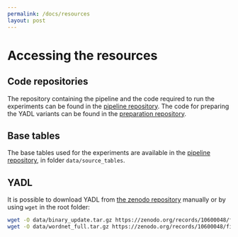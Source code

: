 ```yaml
---
permalink: /docs/resources
layout: post
---
```

# Accessing the resources
## Code repositories
The repository containing the pipeline and the code required to run the experiments 
can be found in the [pipeline repository][pipeline_repo].
The code for preparing the YADL variants can be found in the [preparation repository][prepare_repo]. 

## Base tables
The base tables used for the experiments are available in the [pipeline repository][pipeline_repo], in folder `data/source_tables`.

## YADL
It is possible to download YADL from [the zenodo repository][zenodo_link] manually or by using `wget` in the root folder:
```sh
wget -O data/binary_update.tar.gz https://zenodo.org/records/10600048/files/binary_update.tar.gz
wget -O data/wordnet_full.tar.gz https://zenodo.org/records/10600048/files/wordnet_full.tar.gz
```

[zenodo_link]: https://zenodo.org/doi/10.5281/zenodo.10600047
[prepare_repo]: https://github.com/rcap107/YADL
[pipeline_repo]: https://github.com/rcap107/benchmark-join-suggestions